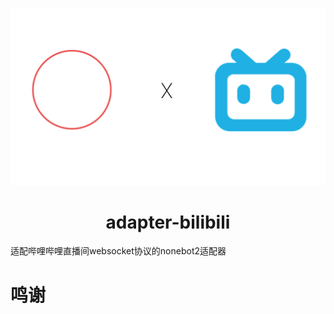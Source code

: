 ![adapter-bilibili](assets\adapter-bilibili.png)

# <center>adapter-bilibili</center>

适配哔哩哔哩直播间websocket协议的nonebot2适配器

# 鸣谢

